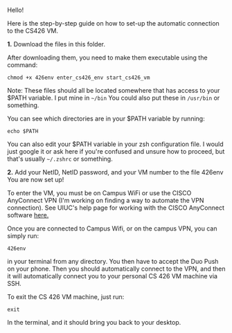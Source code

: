 Hello!

Here is the step-by-step guide on how to set-up the automatic connection to the CS426 VM.

**1.** Download the files in this folder.

After downloading them, you need to make them executable using the command:
```
chmod +x 426env enter_cs426_env start_cs426_vm
```
Note: These files should all be located somewhere that has access to your $PATH variable. I put mine in ```~/bin``` You could also put these in ```/usr/bin``` or something.

You can see which directories are in your $PATH variable by running:
```
echo $PATH
```
You can also edit your $PATH variable in your zsh configuration file. I would just google it or ask here if you're confused and unsure how to proceed, but that's usually ```~/.zshrc``` or something.

**2.** Add your NetID, NetID password, and your VM number to the file 426env
You are now set up! 

To enter the VM, you must be on Campus WiFi or use the CISCO AnyConnect VPN (I'm working on finding a way to automate the VPN connection).
See UIUC's help page for working with the CISCO AnyConnect software [here.](https://answers.uillinois.edu/illinois/page.php?id=98773)

Once you are connected to Campus Wifi, or on the campus VPN, you can simply run:
```
426env
```
in your terminal from any directory. You then have to accept the Duo Push on your phone. Then you should automatically connect to the VPN, and then it will automatically connect you to your personal CS 426 VM machine via SSH.

To exit the CS 426 VM machine, just run:
```
exit
```
In the terminal, and it should bring you back to your desktop.


